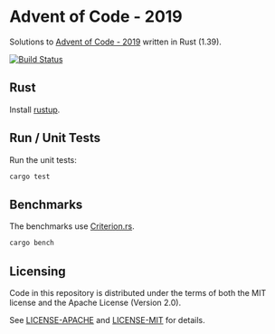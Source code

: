 # Advent of Code - 2019

Solutions to [Advent of Code - 2019](https://adventofcode.com/2019/) written
in Rust (1.39).

[![Build Status](https://github.com/nbigaouette/advent_of_code_2019/workflows/Rust/badge.svg?branch=master)](https://github.com/nbigaouette/advent_of_code_2019/actions)

## Rust

Install [rustup](https://rustup.rs/).

## Run / Unit Tests

Run the unit tests:

```sh
cargo test
```

## Benchmarks

The benchmarks use [Criterion.rs](https://github.com/japaric/criterion.rs/).

```sh
cargo bench
```

## Licensing

Code in this repository is distributed under the terms of both the MIT license
and the Apache License (Version 2.0).

See [LICENSE-APACHE](./LICENSE-APACHE) and [LICENSE-MIT](./LICENSE-MIT) for details.

